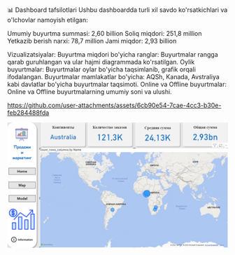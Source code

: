 📊 Dashboard tafsilotlari
Ushbu dashboardda turli xil savdo ko'rsatkichlari va o'lchovlar namoyish etilgan:

Umumiy buyurtma summasi: 2,60 billion
Soliq miqdori: 251,8 million
Yetkazib berish narxi: 78,7 million
Jami miqdor: 2,93 billion

Vizualizatsiyalar:
Buyurtma miqdori bo'yicha ranglar: Buyurtmalar rangga qarab guruhlangan va ular hajmi diagrammada ko'rsatilgan.
Oylik buyurtmalar: Buyurtmalar oylar bo'yicha taqsimlanib, grafik orqali ifodalangan.
Buyurtmalar mamlakatlar bo'yicha: AQSh, Kanada, Avstraliya kabi davlatlar bo'yicha buyurtmalar taqsimoti.
Online va Offline buyurtmalar: Online va Offline buyurtmalarning umumiy soni va ulushi.


https://github.com/user-attachments/assets/6cb90e54-7cae-4cc3-b30e-feb284488fda

![alt text](videos/map.png)
